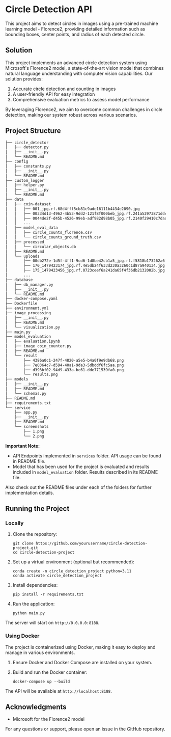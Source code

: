 # Circle Detection API

This project aims to detect circles in images using a pre-trained machine learning model - Florence2, providing detailed information such as bounding boxes, center points, and radius of each detected circle.

## Solution

This project implements an advanced circle detection system using Microsoft's Florence2 model, a state-of-the-art vision model that combines natural language understanding with computer vision capabilities. Our solution provides:

1. Accurate circle detection and counting in images
2. A user-friendly API for easy integration
3. Comprehensive evaluation metrics to assess model performance

By leveraging Florence2, we aim to overcome common challenges in circle detection, making our system robust across various scenarios.

## Project Structure

```bash
├── circle_detector
│   ├── detector.py
│   ├── __init__.py
│   └── README.md
├── config
│   ├── constants.py
│   ├── __init__.py
│   └── README.md
├── custom_logger
│   ├── helper.py
│   ├── __init__.py
│   └── README.md
├── data
│   ├── coin-dataset
│   │   ├── 001_jpg.rf.68d4fff5cb81c9ade16111b4434e2090.jpg
│   │   ├── 00334d13-4962-4b53-9dd2-121f8f000beb_jpg.rf.241a52973871ddcbfacc334c19c47b0d.jpg
│   │   ├── 0044de2f-d45b-4526-99eb-adf982d98b05_jpg.rf.2140f29410c7dad67cfd6b952645a3fb.jpg
│   │   ...
│   ├── model_eval_data
│   │   ├── circle_counts_florence.csv
│   │   └── circle_counts_ground_truth.csv
│   ├── processed
│   │   └── circular_objects.db
│   ├── README.md
│   └── uploads
│       ├── 00db272e-1d5f-4ff1-9cd6-1d8be42cb1a5_jpg.rf.f5818b173262a6f187db2af748531648.jpg
│       ├── 170_1479423174_jpg.rf.4e5db24f633d230a3260c1d87a940134.jpg
│       ├── 175_1479423456_jpg.rf.0723ceef6a241da65f4f36db2132002b.jpg
│       ...
├── database
│   ├── db_manager.py
│   ├── __init__.py
│   └── README.md
├── docker-compose.yaml
├── Dockerfile
├── environment.yml
├── image_processing
│   ├── __init__.py
│   ├── README.md
│   └── visualization.py
├── main.py
├── model_evaluation
│   ├── evaluation.ipynb
│   ├── image_coin_counter.py
│   ├── README.md
│   └── result
│       ├── 4386a0c1-247f-4820-a5e5-b4a0f9e9db68.png
│       ├── 7e0364c7-d594-40a1-9da3-5dbddf6fc5aa.png
│       ├── d393bf02-94d9-433a-bc61-dde771539fa0.png
│       └── results.png
├── models
│   ├── __init__.py
│   ├── README.md
│   └── schemas.py
├── README.md
├── requirements.txt
└── service
    ├── app.py
    ├── __init__.py
    ├── README.md
    └── screenshots
        ├── 1.png
        └── 2.png
```

**Important Note:**

- API Endpoints implemented in `services` folder. API usage can be found in README file.
- Model that has been used for the project is evaluated and results included in `model_evaluation` folder. Results described in its README file.

Also check out the README files under each of the folders for further implementation details.

## Running the Project

### Locally

1. Clone the repository:

   ```
   git clone https://github.com/yourusername/circle-detection-project.git
   cd circle-detection-project
   ```

2. Set up a virtual environment (optional but recommended):

   ```
   conda create -n circle_detection_project python=3.11
   conda activate circle_detection_project
   ```

3. Install dependencies:

   ```
   pip install -r requirements.txt
   ```

4. Run the application:
   ```
   python main.py
   ```

The server will start on `http://0.0.0.0:8188`.

### Using Docker

The project is containerized using Docker, making it easy to deploy and manage in various environments.

1. Ensure Docker and Docker Compose are installed on your system.

2. Build and run the Docker container:
   ```
   docker-compose up --build
   ```

The API will be available at `http://localhost:8188`.

## Acknowledgments

- Microsoft for the Florence2 model

For any questions or support, please open an issue in the GitHub repository.
